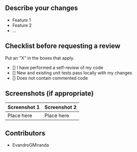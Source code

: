  
## Describe your changes 

- Feature 1
- Feature 2
- ...
 
## Checklist before requesting a review

Put an "X" in the boxes that apply.

- [] I have performed a self-review of my code
- [] New and existing unit tests pass locally with my changes
- [] Does not contain commented code
 
## Screenshots (if appropriate)

| Screenshot 1 | Screenshot 2 |
| ------ | ------ |
| Place here | Place here |


## Contributors

- EvandroGMiranda